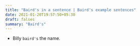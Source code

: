 ```yaml
---
title: "Baird's in a sentence | Baird's example sentences"
date: 2021-01-20T19:57:50+05:30
draft: falses
summary: "Baird's"
---
```

- Billy `baird's` the name.
                 
